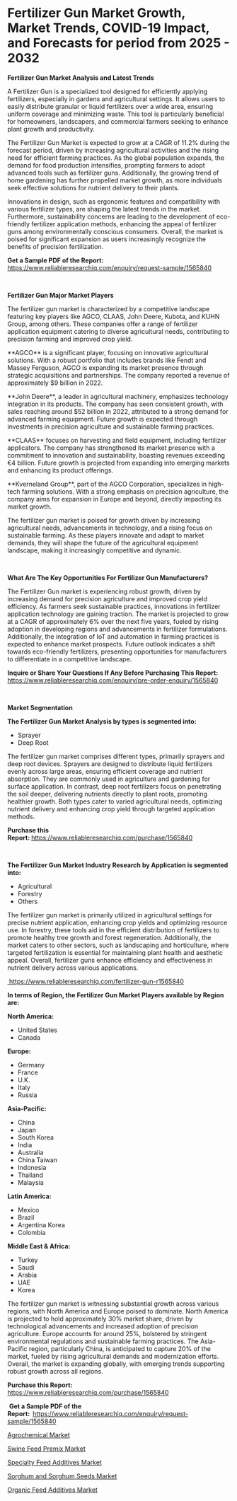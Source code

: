 <p><h1>Fertilizer Gun Market Growth, Market Trends, COVID-19 Impact, and Forecasts for period from 2025 - 2032</h1></p><p><strong>Fertilizer Gun Market Analysis and Latest Trends</strong></p>
<p><p>A Fertilizer Gun is a specialized tool designed for efficiently applying fertilizers, especially in gardens and agricultural settings. It allows users to easily distribute granular or liquid fertilizers over a wide area, ensuring uniform coverage and minimizing waste. This tool is particularly beneficial for homeowners, landscapers, and commercial farmers seeking to enhance plant growth and productivity.</p><p>The Fertilizer Gun Market is expected to grow at a CAGR of 11.2% during the forecast period, driven by increasing agricultural activities and the rising need for efficient farming practices. As the global population expands, the demand for food production intensifies, prompting farmers to adopt advanced tools such as fertilizer guns. Additionally, the growing trend of home gardening has further propelled market growth, as more individuals seek effective solutions for nutrient delivery to their plants.</p><p>Innovations in design, such as ergonomic features and compatibility with various fertilizer types, are shaping the latest trends in the market. Furthermore, sustainability concerns are leading to the development of eco-friendly fertilizer application methods, enhancing the appeal of fertilizer guns among environmentally conscious consumers. Overall, the market is poised for significant expansion as users increasingly recognize the benefits of precision fertilization.</p></p>
<p><strong>Get a Sample PDF of the Report:&nbsp;</strong> <a href="https://www.reliableresearchiq.com/enquiry/request-sample/1565840?utm_campaign=103&utm_medium=2&utm_source=Github&utm_content=ia&utm_term=30032025&utm_id=fertilizer-gun">https://www.reliableresearchiq.com/enquiry/request-sample/1565840</a></p>
<p>&nbsp;</p>
<p><strong>Fertilizer Gun Major Market Players</strong></p>
<p><p>The fertilizer gun market is characterized by a competitive landscape featuring key players like AGCO, CLAAS, John Deere, Kubota, and KUHN Group, among others. These companies offer a range of fertilizer application equipment catering to diverse agricultural needs, contributing to precision farming and improved crop yield.</p><p>**AGCO** is a significant player, focusing on innovative agricultural solutions. With a robust portfolio that includes brands like Fendt and Massey Ferguson, AGCO is expanding its market presence through strategic acquisitions and partnerships. The company reported a revenue of approximately $9 billion in 2022.</p><p>**John Deere**, a leader in agricultural machinery, emphasizes technology integration in its products. The company has seen consistent growth, with sales reaching around $52 billion in 2022, attributed to a strong demand for advanced farming equipment. Future growth is expected through investments in precision agriculture and sustainable farming practices.</p><p>**CLAAS** focuses on harvesting and field equipment, including fertilizer applicators. The company has strengthened its market presence with a commitment to innovation and sustainability, boasting revenues exceeding €4 billion. Future growth is projected from expanding into emerging markets and enhancing its product offerings.</p><p>**Kverneland Group**, part of the AGCO Corporation, specializes in high-tech farming solutions. With a strong emphasis on precision agriculture, the company aims for expansion in Europe and beyond, directly impacting its market growth.</p><p>The fertilizer gun market is poised for growth driven by increasing agricultural needs, advancements in technology, and a rising focus on sustainable farming. As these players innovate and adapt to market demands, they will shape the future of the agricultural equipment landscape, making it increasingly competitive and dynamic.</p></p>
<p>&nbsp;</p>
<p><strong>What Are The Key Opportunities For Fertilizer Gun Manufacturers?</strong></p>
<p><p>The Fertilizer Gun market is experiencing robust growth, driven by increasing demand for precision agriculture and improved crop yield efficiency. As farmers seek sustainable practices, innovations in fertilizer application technology are gaining traction. The market is projected to grow at a CAGR of approximately 6% over the next five years, fueled by rising adoption in developing regions and advancements in fertilizer formulations. Additionally, the integration of IoT and automation in farming practices is expected to enhance market prospects. Future outlook indicates a shift towards eco-friendly fertilizers, presenting opportunities for manufacturers to differentiate in a competitive landscape.</p></p>
<p><strong>Inquire or Share Your Questions If Any Before Purchasing This Report:</strong> <a href="https://www.reliableresearchiq.com/enquiry/pre-order-enquiry/1565840?utm_campaign=103&utm_medium=2&utm_source=Github&utm_content=ia&utm_term=30032025&utm_id=fertilizer-gun">https://www.reliableresearchiq.com/enquiry/pre-order-enquiry/1565840</a></p>
<p>&nbsp;</p>
<p><strong>Market Segmentation</strong></p>
<p><strong>The Fertilizer Gun Market Analysis by types is segmented into:</strong></p>
<p><ul><li>Sprayer</li><li>Deep Root</li></ul></p>
<p><p>The fertilizer gun market comprises different types, primarily sprayers and deep root devices. Sprayers are designed to distribute liquid fertilizers evenly across large areas, ensuring efficient coverage and nutrient absorption. They are commonly used in agriculture and gardening for surface application. In contrast, deep root fertilizers focus on penetrating the soil deeper, delivering nutrients directly to plant roots, promoting healthier growth. Both types cater to varied agricultural needs, optimizing nutrient delivery and enhancing crop yield through targeted application methods.</p></p>
<p><strong>Purchase this Report:&nbsp;</strong><a href="https://www.reliableresearchiq.com/purchase/1565840?utm_campaign=103&utm_medium=2&utm_source=Github&utm_content=ia&utm_term=30032025&utm_id=fertilizer-gun">https://www.reliableresearchiq.com/purchase/1565840</a></p>
<p>&nbsp;</p>
<p><strong>The Fertilizer Gun Market Industry Research by Application is segmented into:</strong></p>
<p><ul><li>Agricultural</li><li>Forestry</li><li>Others</li></ul></p>
<p><p>The fertilizer gun market is primarily utilized in agricultural settings for precise nutrient application, enhancing crop yields and optimizing resource use. In forestry, these tools aid in the efficient distribution of fertilizers to promote healthy tree growth and forest regeneration. Additionally, the market caters to other sectors, such as landscaping and horticulture, where targeted fertilization is essential for maintaining plant health and aesthetic appeal. Overall, fertilizer guns enhance efficiency and effectiveness in nutrient delivery across various applications.</p></p>
<p><a href="https://www.reliableresearchiq.com/fertilizer-gun-r1565840?utm_campaign=103&utm_medium=2&utm_source=Github&utm_content=ia&utm_term=30032025&utm_id=fertilizer-gun">&nbsp;https://www.reliableresearchiq.com/fertilizer-gun-r1565840</a></p>
<p><strong>In terms of Region, the Fertilizer Gun Market Players available by Region are:</strong></p>
<p>
    <p> <strong> North America: </strong>
        <ul>
            <li>United States</li>
            <li>Canada</li>
        </ul>
        </p> 
    <p> <strong> Europe: </strong>
        <ul>
            <li>Germany</li>
            <li>France</li>
            <li>U.K.</li>
            <li>Italy</li>
            <li>Russia</li>
        </ul>
        </p> 
    <p> <strong> Asia-Pacific: </strong>
        <ul>
            <li>China</li>
            <li>Japan</li>
            <li>South Korea</li>
            <li>India</li>
            <li>Australia</li>
            <li>China Taiwan</li>
            <li>Indonesia</li>
            <li>Thailand</li>
            <li>Malaysia</li>
        </ul>
        </p> 
    <p> <strong> Latin America: </strong>
        <ul>
            <li>Mexico</li>
            <li>Brazil</li>
            <li>Argentina Korea</li>
            <li>Colombia</li>
        </ul>
        </p> 
    <p> <strong> Middle East & Africa: </strong>
        <ul>
            <li>Turkey</li>
            <li>Saudi</li>
            <li>Arabia</li>
            <li>UAE</li>
            <li>Korea</li>
        </ul>
    </p>
    </p>
<p><p>The fertilizer gun market is witnessing substantial growth across various regions, with North America and Europe poised to dominate. North America is projected to hold approximately 30% market share, driven by technological advancements and increased adoption of precision agriculture. Europe accounts for around 25%, bolstered by stringent environmental regulations and sustainable farming practices. The Asia-Pacific region, particularly China, is anticipated to capture 20% of the market, fueled by rising agricultural demands and modernization efforts. Overall, the market is expanding globally, with emerging trends supporting robust growth across all regions.</p></p>
<p><strong>Purchase this Report: </strong><a href="https://www.reliableresearchiq.com/purchase/1565840?utm_campaign=103&utm_medium=2&utm_source=Github&utm_content=ia&utm_term=30032025&utm_id=fertilizer-gun">https://www.reliableresearchiq.com/purchase/1565840</a></p>
<p>&nbsp;<strong>Get a Sample PDF of the Report:&nbsp;&nbsp;</strong><a href="https://www.reliableresearchiq.com/enquiry/request-sample/1565840?utm_campaign=103&utm_medium=2&utm_source=Github&utm_content=ia&utm_term=30032025&utm_id=fertilizer-gun">https://www.reliableresearchiq.com/enquiry/request-sample/1565840</a></p>
<p><strong></strong></p>
<p><p><a href="https://github.com/sibellanikmn/Market-Research-Report-List-1/blob/main/agrochemical-market.md?utm_campaign=103&utm_medium=2&utm_source=Github&utm_content=ia&utm_term=30032025&utm_id=fertilizer-gun">Agrochemical Market</a></p><p><a href="https://github.com/heeildannas/Market-Research-Report-List-1/blob/main/swine-feed-premix-market.md?utm_campaign=103&utm_medium=2&utm_source=Github&utm_content=ia&utm_term=30032025&utm_id=fertilizer-gun">Swine Feed Premix Market</a></p><p><a href="https://github.com/pupekironim/Market-Research-Report-List-1/blob/main/specialty-feed-additives-market.md?utm_campaign=103&utm_medium=2&utm_source=Github&utm_content=ia&utm_term=30032025&utm_id=fertilizer-gun">Specialty Feed Additives Market</a></p><p><a href="https://github.com/ertssmelov0/Market-Research-Report-List-1/blob/main/sorghum-and-sorghum-seeds-market.md?utm_campaign=103&utm_medium=2&utm_source=Github&utm_content=ia&utm_term=30032025&utm_id=fertilizer-gun">Sorghum and Sorghum Seeds Market</a></p><p><a href="https://github.com/astadtetcha28/Market-Research-Report-List-1/blob/main/organic-feed-additives-market.md?utm_campaign=103&utm_medium=2&utm_source=Github&utm_content=ia&utm_term=30032025&utm_id=fertilizer-gun">Organic Feed Additives Market</a></p></p>